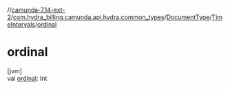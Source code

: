 //[camunda-7.14-ext-2](../../../../index.md)/[com.hydra_billing.camunda.api.hydra.common_types](../../index.md)/[DocumentType](../index.md)/[TimeIntervals](index.md)/[ordinal](ordinal.md)

# ordinal

[jvm]\
val [ordinal](ordinal.md): Int
